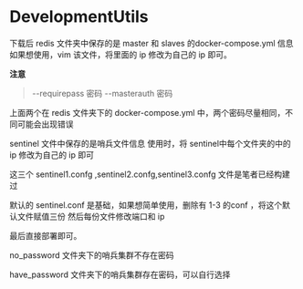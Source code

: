 # DevelopmentUtils
下载后
redis 文件夹中保存的是 master 和 slaves 的docker-compose.yml 信息
如果想使用，vim 该文件，将里面的 ip 修改为自己的 ip 即可。

**注意**
> --requirepass 密码 --masterauth 密码              

上面两个在 redis 文件夹下的 docker-compose.yml 中，两个密码尽量相同，不同可能会出现错误

sentinel 文件中保存的是哨兵文件信息
使用时，将 sentinel中每个文件夹的中的 ip 修改为自己的 ip 即可


这三个 sentinel1.confg ,sentinel2.confg,sentinel3.confg 文件是笔者已经构建过

默认的 sentinel.conf 是基础，如果想简单使用，删除有 1-3 的conf ，将这个默认文件赋值三份
然后每份文件修改端口和 ip 

最后直接部署即可。

no_password 文件夹下的哨兵集群不存在密码

have_password 文件夹下的哨兵集群存在密码，可以自行选择